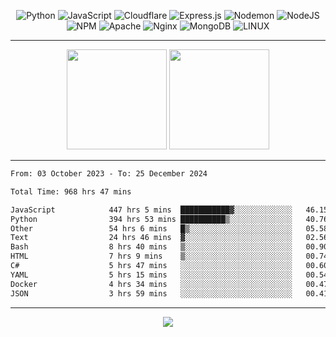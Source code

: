 <div align="center">
  
![Python](https://img.shields.io/badge/python-3670A0?style=for-the-badge&logo=python&logoColor=ffdd54) ![JavaScript](https://img.shields.io/badge/javascript-%23323330.svg?style=for-the-badge&logo=javascript&logoColor=%23F7DF1E) ![Cloudflare](https://img.shields.io/badge/Cloudflare-F38020?style=for-the-badge&logo=Cloudflare&logoColor=white) ![Express.js](https://img.shields.io/badge/express.js-%23404d59.svg?style=for-the-badge&logo=express&logoColor=%2361DAFB) ![Nodemon](https://img.shields.io/badge/NODEMON-%23323330.svg?style=for-the-badge&logo=nodemon&logoColor=%BBDEAD) ![NodeJS](https://img.shields.io/badge/node.js-6DA55F?style=for-the-badge&logo=node.js&logoColor=white) ![NPM](https://img.shields.io/badge/NPM-%23CB3837.svg?style=for-the-badge&logo=npm&logoColor=white) ![Apache](https://img.shields.io/badge/apache-%23D42029.svg?style=for-the-badge&logo=apache&logoColor=white) ![Nginx](https://img.shields.io/badge/nginx-%23009639.svg?style=for-the-badge&logo=nginx&logoColor=white) ![MongoDB](https://img.shields.io/badge/MongoDB-%234ea94b.svg?style=for-the-badge&logo=mongodb&logoColor=white) ![LINUX](https://img.shields.io/badge/Linux-FCC624?style=for-the-badge&logo=linux&logoColor=black)

---


<img src="https://github-readme-streak-stats.herokuapp.com/?user=anotherrandomonline&theme=react" height="160"/>
  
<img src="https://github-readme-stats.vercel.app/api?username=anotherrandomonline&show_icons=true&include_all_commits=true&theme=react" height="160"/>
</div>

---

<!--START_SECTION:waka-->

```txt
From: 03 October 2023 - To: 25 December 2024

Total Time: 968 hrs 47 mins

JavaScript            447 hrs 5 mins  ███████████▓░░░░░░░░░░░░░   46.15 %
Python                394 hrs 53 mins ██████████▒░░░░░░░░░░░░░░   40.76 %
Other                 54 hrs 6 mins   █▒░░░░░░░░░░░░░░░░░░░░░░░   05.58 %
Text                  24 hrs 46 mins  ▓░░░░░░░░░░░░░░░░░░░░░░░░   02.56 %
Bash                  8 hrs 40 mins   ▒░░░░░░░░░░░░░░░░░░░░░░░░   00.90 %
HTML                  7 hrs 9 mins    ▒░░░░░░░░░░░░░░░░░░░░░░░░   00.74 %
C#                    5 hrs 47 mins   ░░░░░░░░░░░░░░░░░░░░░░░░░   00.60 %
YAML                  5 hrs 15 mins   ░░░░░░░░░░░░░░░░░░░░░░░░░   00.54 %
Docker                4 hrs 34 mins   ░░░░░░░░░░░░░░░░░░░░░░░░░   00.47 %
JSON                  3 hrs 59 mins   ░░░░░░░░░░░░░░░░░░░░░░░░░   00.41 %
```

<!--END_SECTION:waka-->

---

<div align="center">
  
![](https://github-profile-trophy.vercel.app/?username=anotherrandomonline&theme=darkhub&no-frame=true&no-bg=true&margin-w=4)

</div>
